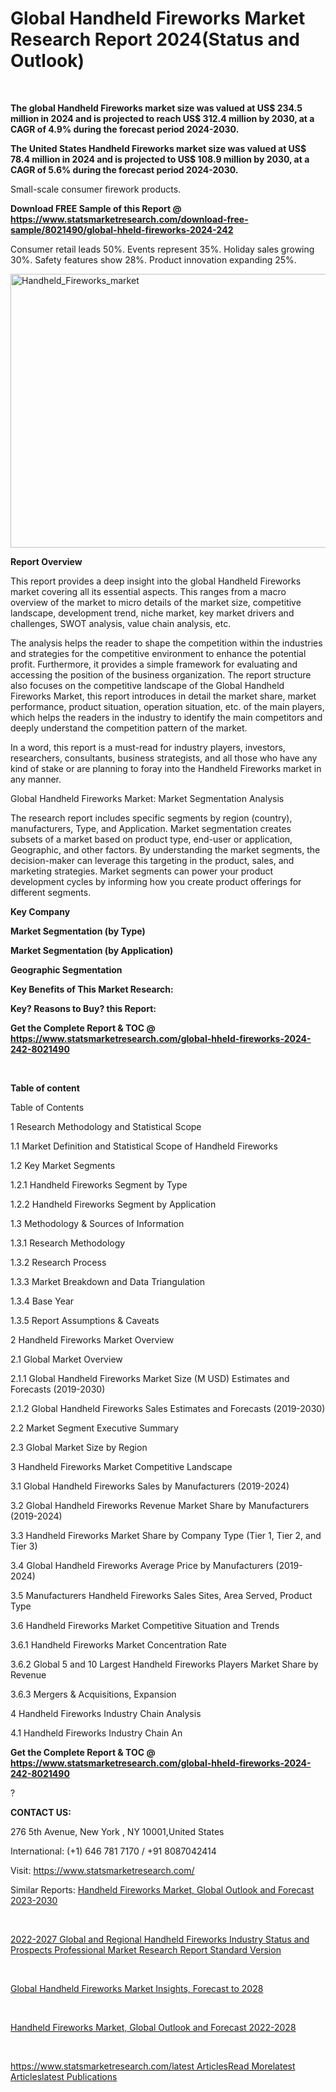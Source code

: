 <h1>Global Handheld Fireworks Market Research Report 2024(Status and Outlook)</h1><br/><p><strong>The global Handheld Fireworks market size was valued at US$ 234.5 million in 2024 and is projected to reach US$ 312.4 million by 2030, at a <strong>CAGR</strong> of 4.9% during the forecast period 2024-2030.</strong></p>
 
 
 
 <p><strong>The United States Handheld Fireworks market size was valued at US$ 78.4 million in 2024 and is projected to US$ 108.9 million by 2030, at a <strong>CAGR</strong> of 5.6% during the forecast period 2024-2030.</strong></p>
 
 
 
 <p>Small-scale consumer firework products.</p>
 
 
 
 <p><strong>Download FREE Sample of this Report @ <a href="https://www.statsmarketresearch.com/download-free-sample/8021490/global-hheld-fireworks-2024-242">https://www.statsmarketresearch.com/download-free-sample/8021490/global-hheld-fireworks-2024-242</a></strong></p>
 
 
 
 <p>Consumer retail leads 50%. Events represent 35%. Holiday sales growing 30%. Safety features show 28%. Product innovation expanding 25%.</p>
 
 
 
 <p><img alt="Handheld_Fireworks_market" src="https://www.grandresearchstore.com/assets/report-images/Handheld_Fireworks_market.png" style="width: 730px; height: 438px;" /></p>
 
 
 
 <p><strong>Report Overview</strong></p>
 
 
 
 <p>This report provides a deep insight into the global Handheld Fireworks market covering all its essential aspects. This ranges from a macro overview of the market to micro details of the market size, competitive landscape, development trend, niche market, key market drivers and challenges, SWOT analysis, value chain analysis, etc.</p>
 
 
 
 <p>The analysis helps the reader to shape the competition within the industries and strategies for the competitive environment to enhance the potential profit. Furthermore, it provides a simple framework for evaluating and accessing the position of the business organization. The report structure also focuses on the competitive landscape of the Global Handheld Fireworks Market, this report introduces in detail the market share, market performance, product situation, operation situation, etc. of the main players, which helps the readers in the industry to identify the main competitors and deeply understand the competition pattern of the market.</p>
 
 
 
 <p>In a word, this report is a must-read for industry players, investors, researchers, consultants, business strategists, and all those who have any kind of stake or are planning to foray into the Handheld Fireworks market in any manner.</p>
 
 
 
 <p>Global Handheld Fireworks Market: Market Segmentation Analysis</p>
 
 
 
 <p>The research report includes specific segments by region (country), manufacturers, Type, and Application. Market segmentation creates subsets of a market based on product type, end-user or application, Geographic, and other factors. By understanding the market segments, the decision-maker can leverage this targeting in the product, sales, and marketing strategies. Market segments can power your product development cycles by informing how you create product offerings for different segments.</p>
 
 
 
 <p><strong>Key Company</strong></p>
 
 
 
 <p><strong>Market Segmentation (by Type)</strong></p>
 
 
 
 <p><strong>Market Segmentation (<strong>by Application</strong>)</strong></p>
 
 
 
 <p><strong>Geographic Segmentation</strong></p>
 
 
 
 <p><strong>Key Benefits of This Market Research:</strong></p>
 
 
 
 <p><strong>Key? <strong>Reasons to Buy</strong>? this Report:</strong></p>
 
 
 
 <div><b>Get the Complete Report & TOC @ <a href="https://www.statsmarketresearch.com/global-hheld-fireworks-2024-242-8021490">https://www.statsmarketresearch.com/global-hheld-fireworks-2024-242-8021490</a></b></div>
 
 
 
 <p><br />
 
 <b>Table of content</b></p>
 
 
 
 <p>Table of Contents<br />
 
 1 Research Methodology and Statistical Scope<br />
 
 1.1 Market Definition and Statistical Scope of Handheld Fireworks<br />
 
 1.2 Key Market Segments<br />
 
 1.2.1 Handheld Fireworks Segment by Type<br />
 
 1.2.2 Handheld Fireworks Segment by Application<br />
 
 1.3 Methodology & Sources of Information<br />
 
 1.3.1 Research Methodology<br />
 
 1.3.2 Research Process<br />
 
 1.3.3 Market Breakdown and Data Triangulation<br />
 
 1.3.4 Base Year<br />
 
 1.3.5 Report Assumptions & Caveats<br />
 
 2 Handheld Fireworks Market Overview<br />
 
 2.1 Global Market Overview<br />
 
 2.1.1 Global Handheld Fireworks Market Size (M USD) Estimates and Forecasts (2019-2030)<br />
 
 2.1.2 Global Handheld Fireworks Sales Estimates and Forecasts (2019-2030)<br />
 
 2.2 Market Segment Executive Summary<br />
 
 2.3 Global Market Size by Region<br />
 
 3 Handheld Fireworks Market Competitive Landscape<br />
 
 3.1 Global Handheld Fireworks Sales by Manufacturers (2019-2024)<br />
 
 3.2 Global Handheld Fireworks Revenue Market Share by Manufacturers (2019-2024)<br />
 
 3.3 Handheld Fireworks Market Share by Company Type (Tier 1, Tier 2, and Tier 3)<br />
 
 3.4 Global Handheld Fireworks Average Price by Manufacturers (2019-2024)<br />
 
 3.5 Manufacturers Handheld Fireworks Sales Sites, Area Served, Product Type<br />
 
 3.6 Handheld Fireworks Market Competitive Situation and Trends<br />
 
 3.6.1 Handheld Fireworks Market Concentration Rate<br />
 
 3.6.2 Global 5 and 10 Largest Handheld Fireworks Players Market Share by Revenue<br />
 
 3.6.3 Mergers & Acquisitions, Expansion<br />
 
 4 Handheld Fireworks Industry Chain Analysis<br />
 
 4.1 Handheld Fireworks Industry Chain An</p>
 
 
 
 <div><b>Get the Complete Report & TOC @ <a href="https://www.statsmarketresearch.com/global-hheld-fireworks-2024-242-8021490">https://www.statsmarketresearch.com/global-hheld-fireworks-2024-242-8021490</a></b></div>
 
 
 
 <p>? </p>
 
 
 
 <p><b>CONTACT US:</b><br />
 
 276 5th Avenue, New York , NY 10001,United States<br />
 
 International: (+1) 646 781 7170 / +91 8087042414<br />
 
 Visit: <a href="https://www.statsmarketresearch.com/">https://www.statsmarketresearch.com/</a><br />
 
 Similar Reports: <a href="https://www.statsmarketresearch.com/global-hheld-fireworks-2024-242-8021490">Handheld Fireworks Market, Global Outlook and Forecast 2023-2030</a><br />
 
 <br />
 
 <a href="https://www.statsmarketresearch.com/global-hheld-fireworks-2024-242-8021490">2022-2027 Global and Regional Handheld Fireworks Industry Status and Prospects Professional Market Research Report Standard Version</a><br />
 
 <br />
 
 <a href="https://www.statsmarketresearch.com/global-hheld-fireworks-2024-242-8021490">Global Handheld Fireworks Market Insights, Forecast to 2028</a><br />
 
 <br />
 
 <a href="https://www.statsmarketresearch.com/global-hheld-fireworks-2024-242-8021490">Handheld Fireworks Market, Global Outlook and Forecast 2022-2028</a><br />
 
 <br />
 
 <a href="https://gyeongbokgung.com">https://www.statsmarketresearch.com/</a><a href="https://hallyeomaritime.com">latest Articles</a><a href="https://jingwansa.com">Read More</a><a href="https://nguoiviet.jp/">latest Articles</a><a href="https://www.intelmarketresearch.com/">latest Publications</a></p>